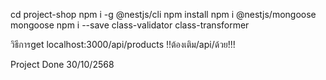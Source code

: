 cd  project-shop
npm i -g @nestjs/cli
npm install
npm i @nestjs/mongoose mongoose
npm i --save class-validator class-transformer


วิธีการget
localhost:3000/api/products !!ต้องเติม/api/ด้วย!!!

Project Done
30/10/2568